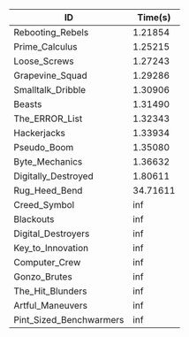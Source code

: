 |ID|Time(s)|
|-|-|
|Rebooting_Rebels|1.21854|
|Prime_Calculus|1.25215|
|Loose_Screws|1.27243|
|Grapevine_Squad|1.29286|
|Smalltalk_Dribble|1.30906|
|Beasts|1.31490|
|The_ERROR_List|1.32343|
|Hackerjacks|1.33934|
|Pseudo_Boom|1.35080|
|Byte_Mechanics|1.36632|
|Digitally_Destroyed|1.80611|
|Rug_Heed_Bend|34.71611|
|Creed_Symbol|inf|
|Blackouts|inf|
|Digital_Destroyers|inf|
|Key_to_Innovation|inf|
|Computer_Crew|inf|
|Gonzo_Brutes|inf|
|The_Hit_Blunders|inf|
|Artful_Maneuvers|inf|
|Pint_Sized_Benchwarmers|inf|
